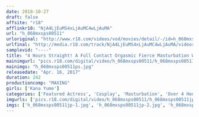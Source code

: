 ```yaml
---
date: 2018-10-27
draft: false
affsite: "r18"
afflinkr18: "NjA4LjEuMS4xLjAuMC4wLjAuMA"
url: "h_068mxsps00511"
urloriginal: "http://www.r18.com/videos/vod/movies/detail/-/id=h_068mxsps00511"
urlfinal: "http://media.r18.com/track/NjA4LjEuMS4xLjAuMC4wLjAuMA/videos/vod/movies/detail/-/id=h_068mxsps00511"
samplevid: "----"
title: "4 Hours Straight! A Full Contact Orgasmic Fierce Masturbation With Kana Yume 25 Orgasms!!"
mainimgurl: "pics.r18.com/digital/video/h_068mxsps00511/h_068mxsps00511ps.jpg"
mainimgs: "h_068mxsps00511ps.jpg"
releasedate: "Apr. 16, 2017"
duration: 242
productioncomp: "MAXING"
girls: ['Kana Yume']
categories: ['Featured Actress', 'Cosplay', 'Masturbation', 'Over 4 Hours', 'Actress Best Compilation', 'Special 7 studios SALE']
imgurls: ['pics.r18.com/digital/video/h_068mxsps00511/h_068mxsps00511jp-1.jpg', 'pics.r18.com/digital/video/h_068mxsps00511/h_068mxsps00511jp-2.jpg', 'pics.r18.com/digital/video/h_068mxsps00511/h_068mxsps00511jp-3.jpg', 'pics.r18.com/digital/video/h_068mxsps00511/h_068mxsps00511jp-4.jpg', 'pics.r18.com/digital/video/h_068mxsps00511/h_068mxsps00511jp-5.jpg', 'pics.r18.com/digital/video/h_068mxsps00511/h_068mxsps00511jp-6.jpg', 'pics.r18.com/digital/video/h_068mxsps00511/h_068mxsps00511jp-7.jpg', 'pics.r18.com/digital/video/h_068mxsps00511/h_068mxsps00511jp-8.jpg', 'pics.r18.com/digital/video/h_068mxsps00511/h_068mxsps00511jp-9.jpg', 'pics.r18.com/digital/video/h_068mxsps00511/h_068mxsps00511jp-10.jpg', 'pics.r18.com/digital/video/h_068mxsps00511/h_068mxsps00511jp-11.jpg', 'pics.r18.com/digital/video/h_068mxsps00511/h_068mxsps00511jp-12.jpg', 'pics.r18.com/digital/video/h_068mxsps00511/h_068mxsps00511jp-13.jpg', 'pics.r18.com/digital/video/h_068mxsps00511/h_068mxsps00511jp-14.jpg', 'pics.r18.com/digital/video/h_068mxsps00511/h_068mxsps00511jp-15.jpg', 'pics.r18.com/digital/video/h_068mxsps00511/h_068mxsps00511jp-16.jpg', 'pics.r18.com/digital/video/h_068mxsps00511/h_068mxsps00511jp-17.jpg', 'pics.r18.com/digital/video/h_068mxsps00511/h_068mxsps00511jp-18.jpg', 'pics.r18.com/digital/video/h_068mxsps00511/h_068mxsps00511jp-19.jpg', 'pics.r18.com/digital/video/h_068mxsps00511/h_068mxsps00511jp-20.jpg']
imgs: ['h_068mxsps00511jp-1.jpg', 'h_068mxsps00511jp-2.jpg', 'h_068mxsps00511jp-3.jpg', 'h_068mxsps00511jp-4.jpg', 'h_068mxsps00511jp-5.jpg', 'h_068mxsps00511jp-6.jpg', 'h_068mxsps00511jp-7.jpg', 'h_068mxsps00511jp-8.jpg', 'h_068mxsps00511jp-9.jpg', 'h_068mxsps00511jp-10.jpg', 'h_068mxsps00511jp-11.jpg', 'h_068mxsps00511jp-12.jpg', 'h_068mxsps00511jp-13.jpg', 'h_068mxsps00511jp-14.jpg', 'h_068mxsps00511jp-15.jpg', 'h_068mxsps00511jp-16.jpg', 'h_068mxsps00511jp-17.jpg', 'h_068mxsps00511jp-18.jpg', 'h_068mxsps00511jp-19.jpg', 'h_068mxsps00511jp-20.jpg']
---
```

